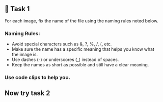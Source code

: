 ## 🎯 Task 1

For each image, fix the name of the file using the naming rules noted below.


### Naming Rules:
- Avoid special characters such as &, ?, %, /, (, etc.
- Make sure the name has a specific meaning that helps you know what the image is.
- Use dashes (-) or underscores (_) instead of spaces.
- Keep the names as short as possible and still have a clear meaning.

### Use code clips to help you.

## Now try task 2